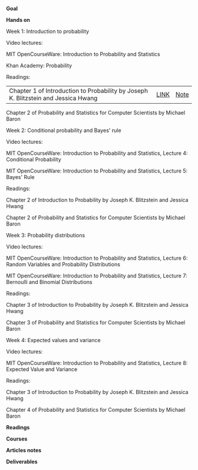 **Goal**

  

**Hands on**

  

Week 1: Introduction to probability

Video lectures:

MIT OpenCourseWare: Introduction to Probability and Statistics

Khan Academy: Probability

Readings:

|   |   |   |
|---|---|---|
|Chapter 1 of Introduction to Probability by Joseph K. Blitzstein and Jessica Hwang|[LINK](file:///D:\03_PHD\_github\Phd--POMDP\02_Resources\articles\introduction-to-probability-by-joseph-k-blitzstein-and-jessica-hwang.pdf)|[Note](Introduction%20to%20Probability%20by%20Joseph%20K.%20Blitzstein%20and%20Jessica%20Hwang.md)|

Chapter 2 of Probability and Statistics for Computer Scientists by Michael Baron

  

Week 2: Conditional probability and Bayes' rule

Video lectures:

MIT OpenCourseWare: Introduction to Probability and Statistics, Lecture 4: Conditional Probability

MIT OpenCourseWare: Introduction to Probability and Statistics, Lecture 5: Bayes' Rule

Readings:

Chapter 2 of Introduction to Probability by Joseph K. Blitzstein and Jessica Hwang

Chapter 2 of Probability and Statistics for Computer Scientists by Michael Baron

  

Week 3: Probability distributions

Video lectures:

MIT OpenCourseWare: Introduction to Probability and Statistics, Lecture 6: Random Variables and Probability Distributions

MIT OpenCourseWare: Introduction to Probability and Statistics, Lecture 7: Bernoulli and Binomial Distributions

Readings:

Chapter 3 of Introduction to Probability by Joseph K. Blitzstein and Jessica Hwang

Chapter 3 of Probability and Statistics for Computer Scientists by Michael Baron

  

Week 4: Expected values and variance

Video lectures:

MIT OpenCourseWare: Introduction to Probability and Statistics, Lecture 8: Expected Value and Variance

Readings:

Chapter 3 of Introduction to Probability by Joseph K. Blitzstein and Jessica Hwang

Chapter 4 of Probability and Statistics for Computer Scientists by Michael Baron

  

**Readings**

  

**Courses**

  

**Articles notes**

  

**Deliverables**